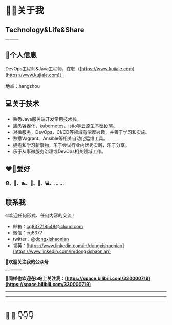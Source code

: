 ﻿# 🏃🏻关于我
## Technology&Life&Share
<img src="http://dxsn-1300740068.cos.ap-nanjing.myqcloud.com/2021-12-12-21639293082_.pic.jpg" alt="image-20200410104030284" style="zoom:20%;" />

## 📜个人信息
DevOps工程师&Java工程师，在职（[https://www.kujiale.com](https://www.kujiale.com)）

地点：hangzhou

## 💻关于技术
- 熟悉Java服务端开发常用技术栈。
- 熟悉容器化，kubernetes，istio等云原生基础设施。
- 对微服务，DevOps，CI/CD等领域有浓厚兴趣，并善于学习和实施。
- 熟悉Vagrant、Ansible等相关自动化运维工具。
- 拥抱和学习新事物，乐于尝试行业内优秀实践，乐于分享。
- 乐于从事微服务治理或DevOps相关领域工作。

## ❤️‍🔥爱好
#### ⚽️、🏀、🏊‍、🎤、📖、💻、... ...

## 联系我
🤓欢迎任何形式、任何内容的交流！

- 邮箱：cg837718548@icloud.com
- 微信：cg8377
- twitter：[@dongxishaonian](https://twitter.com/dongxishaonian)
- 领英：[https://www.linkedin.com/in/dongxishaonian](https://www.linkedin.com/in/dongxishaonian)

**👋欢迎关注我的公众号**

<img src="http://dxsn-1300740068.cos.ap-nanjing.myqcloud.com/2021-12-11-112520.jpg" alt="image-20200410104030284" style="zoom:25%;" />

👋**同样也欢迎在b站上关注我：[https://space.bilibili.com/330000719](https://space.bilibili.com/330000719)**





---
---
---


## 🤔  💭 👇👇👇

<script src="https://utteranc.es/client.js"
        repo="dongxishaonian/issue-posted"
        issue-term="pathname"
        label="🙂🙃😡🥶😬🤣😄"
        theme="github-light"
        crossorigin="anonymous"
        async>
</script>

